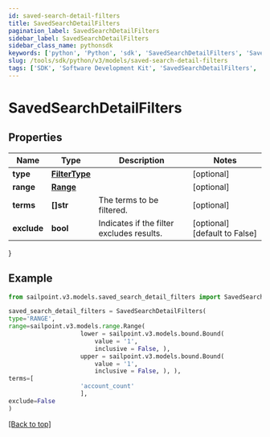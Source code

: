 ```yaml
---
id: saved-search-detail-filters
title: SavedSearchDetailFilters
pagination_label: SavedSearchDetailFilters
sidebar_label: SavedSearchDetailFilters
sidebar_class_name: pythonsdk
keywords: ['python', 'Python', 'sdk', 'SavedSearchDetailFilters', 'SavedSearchDetailFilters'] 
slug: /tools/sdk/python/v3/models/saved-search-detail-filters
tags: ['SDK', 'Software Development Kit', 'SavedSearchDetailFilters', 'SavedSearchDetailFilters']
---
```


# SavedSearchDetailFilters


## Properties

Name | Type | Description | Notes
------------ | ------------- | ------------- | -------------
**type** | [**FilterType**](filter-type) |  | [optional] 
**range** | [**Range**](range) |  | [optional] 
**terms** | **[]str** | The terms to be filtered. | [optional] 
**exclude** | **bool** | Indicates if the filter excludes results. | [optional] [default to False]
}

## Example

```python
from sailpoint.v3.models.saved_search_detail_filters import SavedSearchDetailFilters

saved_search_detail_filters = SavedSearchDetailFilters(
type='RANGE',
range=sailpoint.v3.models.range.Range(
                    lower = sailpoint.v3.models.bound.Bound(
                        value = '1', 
                        inclusive = False, ), 
                    upper = sailpoint.v3.models.bound.Bound(
                        value = '1', 
                        inclusive = False, ), ),
terms=[
                    'account_count'
                    ],
exclude=False
)

```
[[Back to top]](#) 

